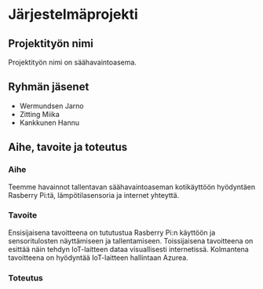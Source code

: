 # Järjestelmäprojekti
## Projektityön nimi
Projektityön nimi on säähavaintoasema.

## Ryhmän jäsenet
- Wermundsen Jarno
- Zitting Miika
- Kankkunen Hannu
## Aihe, tavoite ja toteutus
### Aihe
Teemme havainnot tallentavan säähavaintoaseman kotikäyttöön hyödyntäen Rasberry Pi:tä, lämpötilasensoria ja internet yhteyttä.

### Tavoite
Ensisijaisena tavoitteena on tututustua Rasberry Pi:n käyttöön ja sensoritulosten näyttämiseen ja tallentamiseen. 
Toissijaisena tavoitteena on esittää näin tehdyn IoT-laitteen dataa visuallisesti internetissä. 
Kolmantena tavoitteena on hyödyntää IoT-laitteen hallintaan Azurea.

### Toteutus
